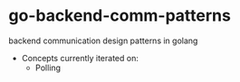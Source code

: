 # go-backend-comm-patterns
 backend communication design patterns in golang

 - Concepts currently iterated on:
    - Polling

